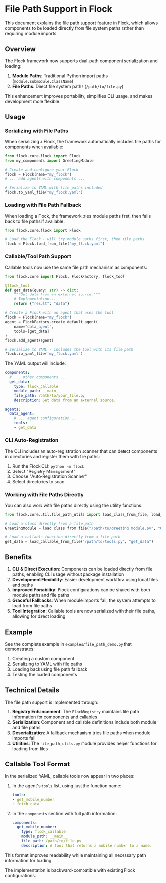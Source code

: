 # File Path Support in Flock

This document explains the file path support feature in Flock, which allows components to be loaded directly from file system paths rather than requiring module imports.

## Overview

The Flock framework now supports dual-path component serialization and loading:

1. **Module Paths**: Traditional Python import paths (`module.submodule.ClassName`)
2. **File Paths**: Direct file system paths (`/path/to/file.py`)

This enhancement improves portability, simplifies CLI usage, and makes development more flexible.

## Usage

### Serializing with File Paths

When serializing a Flock, the framework automatically includes file paths for components when available:

```python
from flock.core.flock import Flock
from my_components import GreetingModule

# Create and configure your Flock
flock = Flock(name="my_flock")
# ... add agents with components ...

# Serialize to YAML with file paths included
flock.to_yaml_file("my_flock.yaml")
```

### Loading with File Path Fallback

When loading a Flock, the framework tries module paths first, then falls back to file paths if available:

```python
from flock.core.flock import Flock

# Load the Flock - will try module paths first, then file paths
flock = Flock.load_from_file("my_flock.yaml")
```

### Callable/Tool Path Support

Callable tools now use the same file path mechanism as components:

```python
from flock.core import Flock, FlockFactory, flock_tool

@flock_tool
def get_data(query: str) -> dict:
    """Get data from an external source."""
    # Implementation...
    return {"result": "data"}

# Create a Flock with an agent that uses the tool
flock = Flock(name="my_flock")
agent = FlockFactory.create_default_agent(
    name="data_agent",
    tools=[get_data]
)
flock.add_agent(agent)

# Serialize to YAML - includes the tool with its file path
flock.to_yaml_file("my_flock.yaml")
```

The YAML output will include:

```yaml
components:
  # ... other components ...
  get_data:
    type: flock_callable
    module_path: __main__
    file_path: /path/to/your_file.py
    description: Get data from an external source.

agents:
  data_agent:
    # ... agent configuration ...
    tools:
    - get_data
```

### CLI Auto-Registration

The CLI includes an auto-registration scanner that can detect components in directories and register them with file paths:

1. Run the Flock CLI: `python -m flock`
2. Select "Registry Management"
3. Choose "Auto-Registration Scanner"
4. Select directories to scan

### Working with File Paths Directly

You can also work with file paths directly using the utility functions:

```python
from flock.core.util.file_path_utils import load_class_from_file, load_callable_from_file

# Load a class directly from a file path
GreetingModule = load_class_from_file("/path/to/greeting_module.py", "GreetingModule")

# Load a callable function directly from a file path
get_data = load_callable_from_file("/path/to/tools.py", "get_data")
```

## Benefits

1. **CLI & Direct Execution**: Components can be loaded directly from file paths, enabling CLI usage without package installation
2. **Development Flexibility**: Easier development workflow using local files and paths
3. **Improved Portability**: Flock configurations can be shared with both module paths and file paths
4. **Graceful Fallbacks**: When module imports fail, the system attempts to load from file paths
5. **Tool Integration**: Callable tools are now serialized with their file paths, allowing for direct loading

## Example

See the complete example in `examples/file_path_demo.py` that demonstrates:

1. Creating a custom component
2. Serializing to YAML with file paths
3. Loading back using file path fallback
4. Testing the loaded components

## Technical Details

The file path support is implemented through:

1. **Registry Enhancement**: The `FlockRegistry` maintains file path information for components and callables
2. **Serialization**: Component and callable definitions include both module and file paths
3. **Deserialization**: A fallback mechanism tries file paths when module imports fail
4. **Utilities**: The `file_path_utils.py` module provides helper functions for loading from files

## Callable Tool Format

In the serialized YAML, callable tools now appear in two places:

1. In the agent's `tools` list, using just the function name:
   ```yaml
   tools:
   - get_mobile_number
   - fetch_data
   ```

2. In the `components` section with full path information:
   ```yaml
   components:
     get_mobile_number:
       type: flock_callable
       module_path: __main__
       file_path: /path/to/file.py
       description: A tool that returns a mobile number to a name.
   ```

This format improves readability while maintaining all necessary path information for loading.

The implementation is backward-compatible with existing Flock configurations. 
